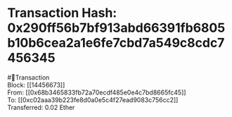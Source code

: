 
Transaction Hash: 0x290ff56b7bf913abd66391fb6805b10b6cea2a1e6fe7cbd7a549c8cdc7456345
====================================================================================
  
#💸Transaction  
Block: [[14456673]]  
From: [[0x68b3465833fb72a70ecdf485e0e4c7bd8665fc45]]  
To: [[0xc02aaa39b223fe8d0a0e5c4f27ead9083c756cc2]]  
Transferred: 0.02 Ether